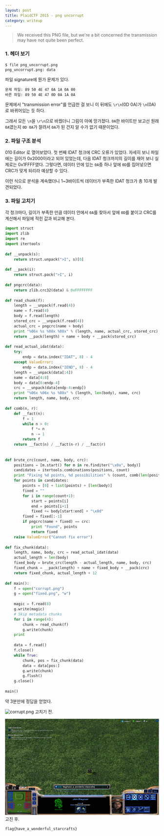 ```yaml
---
layout: post
title: PlaidCTF 2015 - png uncorrupt
category: writeup
---
```


> We received this PNG file, but we're a bit concerned the transmission may have not quite been perfect.

### 1. 헤더 보기

```
$ file png_uncorrupt.png
png_uncorrupt.png: data
```

파일 signature에 뭔가 문제가 있다.

```
문제 파일: 89 50 4E 47 0A 1A 0A 00
바른 파일: 89 50 4E 47 0D 0A 1A 0A
```

문제에서 "transmission error"를 언급한 걸 보니 이 뒤에도 `\r\n`(0D 0A)가 `\n`(0A)로 바뀌어있는 듯 하다.

그래서 모든 `\n`을 `\r\n`으로 바꿨더니 그림이 아예 망가졌다. `0A`한 바이트만 보고선 원래 `0A`였는지 `0D 0A`가 잘려서 `0A`가 된 건지 알 수가 없기 때문이었다.

<!--more-->

### 2. 파일 구조 분석

010 Editor 로 열어보았다. 첫 번째 IDAT 청크에 CRC 오류가 있었다. 자세히 보니 파일에는 길이가 0x2000이라고 되어 있었는데, 다음 IDAT 청크까지의 길이를 재어 보니 실제로는 0x1FFFF였다. 그렇다면, 데이터 안에 있는 `0A`중 하나 앞에 `0D`를 집어넣으면 CRC가 맞게 되리라 예상할 수 있다.

이런 식으로 분석을 계속했더니 1~3바이트씩 데이터가 부족한 IDAT 청크가 총 10개 발견되었다.

### 3. 파일 고치기

각 청크마다, 길이가 부족한 만큼 데이터 안에서 `0A`를 찾아서 앞에 `0D`를 붙이고 CRC를 계산해서 파일에 적힌 값과 비교해 본다.

```py
import struct
import zlib
import re
import itertools

def __unpack(s):
    return struct.unpack(">I", s)[0]

def __pack(i):
    return struct.pack(">I", i)

def pngcrc(data):
    return zlib.crc32(data) & 0xFFFFFFFF

def read_chunk(f):
    length = __unpack(f.read(4))
    name = f.read(4)
    body = f.read(length)
    stored_crc = __unpack(f.read(4))
    actual_crc = pngcrc(name + body)
    print "%06x %s %08x %08x" % (length, name, actual_crc, stored_crc)
    return __pack(length) + name + body + __pack(stored_crc)

def read_actual_idat(data):
    try:
        endp = data.index("IDAT", 8) - 4
    except ValueError:
        endp = data.index("IEND", 8) - 4
    length = __unpack(data[:4])
    name = data[4:8]
    body = data[8:endp-4]
    crc = __unpack(data[endp-4:endp])
    print "%06x %06x %s %08x" % (length, len(body), name, crc)
    return length, name, body, crc

def comb(n, r):
    def __fact(n):
        f = 1
        while n > 0:
            f *= n
            n -= 1
        return f
    return __fact(n) / __fact(n-r) / __fact(r)


def brute_crc(count, name, body, crc):
    positions = [m.start() for m in re.finditer("\x0a", body)]
    candidates = itertools.combinations(positions, count)
    print "Fixing %d points, %d possibilities" % (count, comb(len(positions), count))
    for points in candidates:
        points = [0] + list(points) + [len(body)]
        fixed = ""
        for i in range(count+1):
            start = points[i]
            end = points[i+1]
            fixed += body[start:end] + "\x0d"
        fixed = fixed[:-1]
        if pngcrc(name + fixed) == crc:
            print "Found", points
            return fixed
    raise ValueError("Cannot fix error")

def fix_chunk(data):
    length, name, body, crc = read_actual_idat(data)
    actual_length = len(body)
    fixed_body = brute_crc(length - actual_length, name, body, crc)
    fixed_chunk = __pack(length) + name + fixed_body + __pack(crc)
    return fixed_chunk, actual_length + 12

def main():
    f = open("corrupt.png")
    g = open("fixed.png", "w")

    magic = f.read(8)
    g.write(magic)
    # Skip metadata chunks
    for i in range(4):
        chunk = read_chunk(f)
        g.write(chunk)
    print

    data = f.read()
    f.close()
    while True:
        chunk, pos = fix_chunk(data)
        data = data[pos:]
        g.write(chunk)
        g.flush()
    g.close()

main()
```

약 3분만에 정답을 얻었다.

![corrupt.png](/assets/2015/09/corrupt.png)
고치기 전.

![fixed.png](/assets/2015/09/fixed.png)
고친 후.

```
flag{have_a_wonderful_starcrafts}
```
